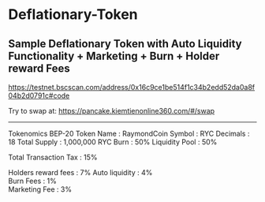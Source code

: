 # Deflationary-Token
Sample Deflationary Token with Auto Liquidity Functionality + Marketing + Burn + Holder reward Fees 
----------------
https://testnet.bscscan.com/address/0x16c9ce1be514f1c34b2edd52da0a8f04b2d0791c#code

Try to swap at: https://pancake.kiemtienonline360.com/#/swap

----------------

Tokenomics
BEP-20 Token
Name : RaymondCoin
Symbol : RYC
Decimals : 18
Total Supply : 1,000,000 RYC
Burn : 50%
Liquidity Pool : 50%

Total Transaction Tax : 15%

Holders reward fees : 7%
Auto liquidity : 4%  
Burn Fees : 1%       
Marketing Fee : 3%  
